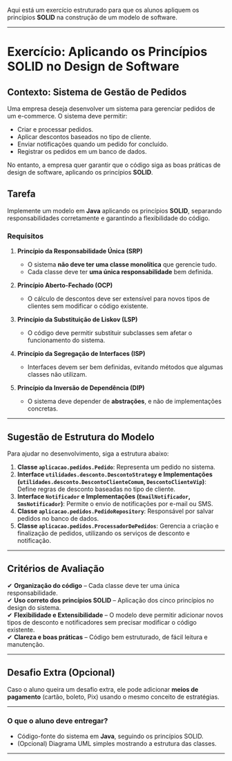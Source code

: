 Aqui está um exercício estruturado para que os alunos apliquem os princípios **SOLID** na construção de um modelo de software.

---

# **Exercício: Aplicando os Princípios SOLID no Design de Software**

## **Contexto: Sistema de Gestão de Pedidos**
Uma empresa deseja desenvolver um sistema para gerenciar pedidos de um e-commerce. O sistema deve permitir:
- Criar e processar pedidos.
- Aplicar descontos baseados no tipo de cliente.
- Enviar notificações quando um pedido for concluído.
- Registrar os pedidos em um banco de dados.

No entanto, a empresa quer garantir que o código siga as boas práticas de design de software, aplicando os princípios **SOLID**.

## **Tarefa**
Implemente um modelo em **Java** aplicando os princípios **SOLID**, separando responsabilidades corretamente e garantindo a flexibilidade do código.

### **Requisitos**
1. **Princípio da Responsabilidade Única (SRP)**
   - O sistema **não deve ter uma classe monolítica** que gerencie tudo.
   - Cada classe deve ter **uma única responsabilidade** bem definida.

2. **Princípio Aberto-Fechado (OCP)**
   - O cálculo de descontos deve ser extensível para novos tipos de clientes sem modificar o código existente.

3. **Princípio da Substituição de Liskov (LSP)**
   - O código deve permitir substituir subclasses sem afetar o funcionamento do sistema.

4. **Princípio da Segregação de Interfaces (ISP)**
   - Interfaces devem ser bem definidas, evitando métodos que algumas classes não utilizam.

5. **Princípio da Inversão de Dependência (DIP)**
   - O sistema deve depender de **abstrações**, e não de implementações concretas.

---

## **Sugestão de Estrutura do Modelo**
Para ajudar no desenvolvimento, siga a estrutura abaixo:

1. **Classe `aplicacao.pedidos.Pedido`**: Representa um pedido no sistema.
2. **Interface `utilidades.desconto.DescontoStrategy` e Implementações (`utilidades.desconto.DescontoClienteComum`, `DescontoClienteVip`)**: Define regras de desconto baseadas no tipo de cliente.
3. **Interface `Notificador` e Implementações (`EmailNotificador`, `SmsNotificador`)**: Permite o envio de notificações por e-mail ou SMS.
4. **Classe `aplicacao.pedidos.PedidoRepository`**: Responsável por salvar pedidos no banco de dados.
5. **Classe `aplicacao.pedidos.ProcessadorDePedidos`**: Gerencia a criação e finalização de pedidos, utilizando os serviços de desconto e notificação.

---

## **Critérios de Avaliação**
✔ **Organização do código** – Cada classe deve ter uma única responsabilidade.  
✔ **Uso correto dos princípios SOLID** – Aplicação dos cinco princípios no design do sistema.  
✔ **Flexibilidade e Extensibilidade** – O modelo deve permitir adicionar novos tipos de desconto e notificadores sem precisar modificar o código existente.  
✔ **Clareza e boas práticas** – Código bem estruturado, de fácil leitura e manutenção.  

---

## **Desafio Extra (Opcional)**
Caso o aluno queira um desafio extra, ele pode adicionar **meios de pagamento** (cartão, boleto, Pix) usando o mesmo conceito de estratégias.

---

### **O que o aluno deve entregar?**
- Código-fonte do sistema em **Java**, seguindo os princípios SOLID.
- (Opcional) Diagrama UML simples mostrando a estrutura das classes.

---
